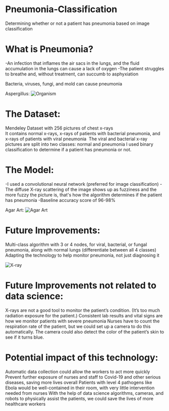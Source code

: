 # Pneumonia-Classification
Determining whether or not a patient has pneumonia based on image classification


# What is Pneumonia? 
-An infection that inflames the air sacs in the lungs, and the fluid accumulation in the lungs can cause a lack of oxygen
-The patient struggles to breathe and, without treatment, can succumb to asphyxiation

Bacteria, viruses, fungi, and mold can cause pneumonia 

Aspergillus: 
![Organism](https://i.imgur.com/kagE7Fm.png)

# The Dataset: 
Mendeley Dataset with 256 pictures of chest x-rays  
It contains normal x-rays, x-rays of patients with bacterial pneumonia, and x-rays of patients with viral pneumonia ​​
The viral and bacterial x-ray pictures are split into two classes: normal and pneumonia
I used binary classification to determine if a patient has pneumonia or not. 

# The Model: 
-I used a convolutional neural network (preferred for image classification)
-The diffuse X-ray scattering of the image shows up as fuzziness and the more fuzzy the picture is, that's how the algorithm determines if the patient has pneumonia 
-Baseline accuracy score of 96-98%

Agar Art: 
![Agar Art](https://imgur.com/a/iTv7naf)

# Future Improvements: 
Multi-class algorithm with 3 or 4 nodes, for viral, bacterial, or fungal pneumonia, along with normal lungs (differentiate between all 4 classes)
Adapting the technology to help monitor pneumonia, not just diagnosing it 

![X-ray](https://i.imgur.com/RB34kxW.png) 

# Future Improvements not related to data science: 
X-rays are not a good tool to monitor the patient’s condition. (It’s too much radiation exposure for the patient.) 
Consistent lab results and vital signs are how we monitor patients with severe pneumonia 
Nurses have to count the respiration rate of the patient, but we could set up a camera to do this automatically. 
The camera could also detect the color of the patient’s skin to see if it turns blue. 

# Potential impact of this technology: 
Automatic data collection could allow the workers to act more quickly
Prevent further exposure of nurses and staff to Covid-19 and other serious diseases, saving more lives overall
Patients with level 4 pathogens like Ebola would be well-contained in their room, with very little intervention needed from nurses
With the help of data science algorithms, cameras, and robots to physically assist the patients, we could save the lives of more healthcare workers

